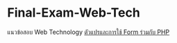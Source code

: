 # Final-Exam-Web-Tech
แนวข้อสอบ Web Technology 
<a href="https://github.com/s6102041520165/Final-Exam-Web-Tech/blob/master/VariableFrom.md">ตัวแปรและการใช้ Form ร่วมกับ PHP</a>

